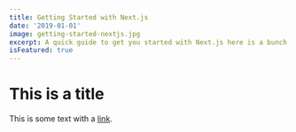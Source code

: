 ```yaml
---
title: Getting Started with Next.js
date: '2019-01-01'
image: getting-started-nextjs.jpg
excerpt: A quick guide to get you started with Next.js here is a bunch more text to see if word wrap is working
isFeatured: true
---
```

<!-- The section above is yaml -->

# This is a title

This is some text with a [link](https://www.google.com).